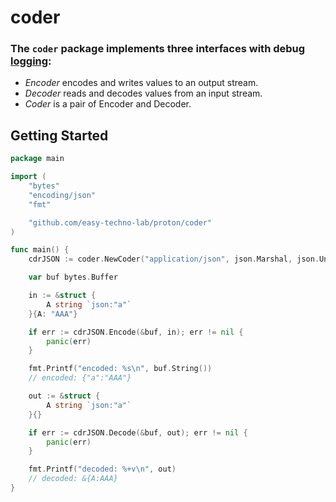 # coder

### The `coder` package implements three interfaces with debug [logging](https://github.com/easy-techno-lab/proton/blob/main/logger/README.md):

- *Encoder* encodes and writes values to an output stream.
- *Decoder* reads and decodes values from an input stream.
- *Coder* is a pair of Encoder and Decoder.

## Getting Started

```go
package main

import (
	"bytes"
	"encoding/json"
	"fmt"

	"github.com/easy-techno-lab/proton/coder"
)

func main() {
	cdrJSON := coder.NewCoder("application/json", json.Marshal, json.Unmarshal)

	var buf bytes.Buffer

	in := &struct {
		A string `json:"a"`
	}{A: "AAA"}

	if err := cdrJSON.Encode(&buf, in); err != nil {
		panic(err)
	}

	fmt.Printf("encoded: %s\n", buf.String())
	// encoded: {"a":"AAA"}

	out := &struct {
		A string `json:"a"`
	}{}

	if err := cdrJSON.Decode(&buf, out); err != nil {
		panic(err)
	}

	fmt.Printf("decoded: %+v\n", out)
	// decoded: &{A:AAA}
}

```
